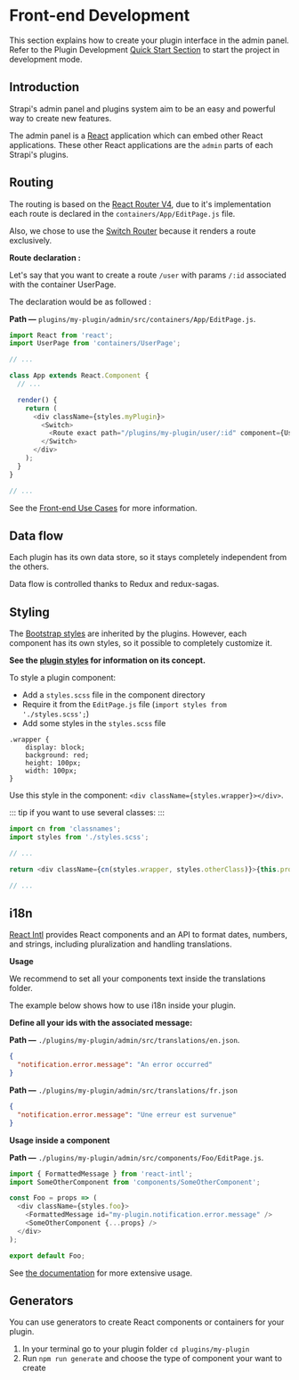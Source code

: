 # Front-end Development

This section explains how to create your plugin interface in the admin panel. Refer to the Plugin Development [Quick Start Section](./quick-start.md) to start the project in development mode.

## Introduction

Strapi's admin panel and plugins system aim to be an easy and powerful way to create new features.

The admin panel is a [React](https://facebook.github.io/react/) application which can embed other React applications. These other React applications are the `admin` parts of each Strapi's plugins.

## Routing

The routing is based on the [React Router V4](https://reacttraining.com/react-router/web/guides/philosophy), due to it's implementation each route is declared in the `containers/App/EditPage.js` file.

Also, we chose to use the [Switch Router](https://reacttraining.com/react-router/web/api/Switch) because it renders a route exclusively.

**Route declaration :**

Let's say that you want to create a route `/user` with params `/:id` associated with the container UserPage.

The declaration would be as followed :

**Path —** `plugins/my-plugin/admin/src/containers/App/EditPage.js`.

```js
import React from 'react';
import UserPage from 'containers/UserPage';

// ...

class App extends React.Component {
  // ...

  render() {
    return (
      <div className={styles.myPlugin}>
        <Switch>
          <Route exact path="/plugins/my-plugin/user/:id" component={UserPage} />
        </Switch>
      </div>
    );
  }
}

// ...
```

See the [Front-end Use Cases](./frontend-use-cases.md#handle-user-navigation) for more information.

## Data flow

Each plugin has its own data store, so it stays completely independent from the others.

Data flow is controlled thanks to Redux and redux-sagas.

## Styling

The [Bootstrap styles](http://getbootstrap.com/) are inherited by the plugins. However, each component has its own styles, so it possible to completely customize it.

**See the [plugin styles](../concepts/concepts.md#plugin-styles) for information on its concept.**

To style a plugin component:

- Add a `styles.scss` file in the component directory
- Require it from the `EditPage.js` file (`import styles from './styles.scss';`)
- Add some styles in the `styles.scss` file

```
.wrapper {
    display: block;
    background: red;
    height: 100px;
    width: 100px;
}
```

Use this style in the component: `<div className={styles.wrapper}></div>`.

::: tip
if you want to use several classes:
:::

```js
import cn from 'classnames';
import styles from './styles.scss';

// ...

return <div className={cn(styles.wrapper, styles.otherClass)}>{this.props.children}</div>;

// ...
```

## i18n

[React Intl](https://github.com/yahoo/react-intl) provides React components and an API to format dates, numbers, and strings, including pluralization and handling translations.

**Usage**

We recommend to set all your components text inside the translations folder.

The example below shows how to use i18n inside your plugin.

**Define all your ids with the associated message:**

**Path —** `./plugins/my-plugin/admin/src/translations/en.json`.

```json
{
  "notification.error.message": "An error occurred"
}
```

**Path —** `./plugins/my-plugin/admin/src/translations/fr.json`

```json
{
  "notification.error.message": "Une erreur est survenue"
}
```

**Usage inside a component**

**Path —** `./plugins/my-plugin/admin/src/components/Foo/EditPage.js`.

```js
import { FormattedMessage } from 'react-intl';
import SomeOtherComponent from 'components/SomeOtherComponent';

const Foo = props => (
  <div className={styles.foo}>
    <FormattedMessage id="my-plugin.notification.error.message" />
    <SomeOtherComponent {...props} />
  </div>
);

export default Foo;
```

See [the documentation](https://github.com/yahoo/react-intl/wiki/Components#formattedmessage) for more extensive usage.

## Generators

You can use generators to create React components or containers for your plugin.

1. In your terminal go to your plugin folder `cd plugins/my-plugin`
2. Run `npm run generate` and choose the type of component your want to create
